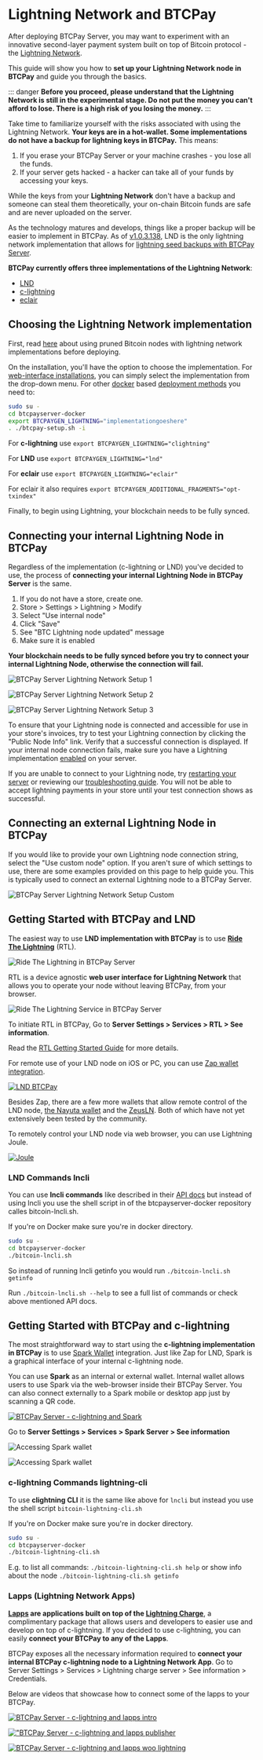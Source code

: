 # Lightning Network and BTCPay

After deploying BTCPay Server, you may want to experiment with an innovative second-layer payment system built on top of Bitcoin protocol - the [Lightning Network](https://en.bitcoin.it/wiki/Lightning_Network).

This guide will show you how to **set up your Lightning Network node in BTCPay** and guide you through the basics.

::: danger
**Before you proceed, please understand that the Lightning Network is still in the experimental stage.
Do not put the money you can't afford to lose. There is a high risk of you losing the money.**
:::

Take time to familiarize yourself with the risks associated with using the Lightning Network.
**Your keys are in a hot-wallet.
Some implementations do not have a backup for lightning keys in BTCPay.**
This means:

1. If you erase your BTCPay Server or your machine crashes - you lose all the funds.
2. If your server gets hacked - a hacker can take all of your funds by accessing your keys.

While the keys from your **Lightning Network** don't have a backup and someone can steal them theoretically, your on-chain Bitcoin funds are safe and are never uploaded on the server.

As the technology matures and develops, things like a proper backup will be easier to implement in BTCPay.
As of [v1.0.3.138](https://blog.btcpayserver.org/btcpay-lnd-migration/), LND is the only lightning network implementation that allows for [lightning seed backups with BTCPay Server](./FAQ/LightningNetwork.md#where-can-i-find-recovery-seed-backup-for-my-lightning-network-wallet-in-btcpay-server).

**BTCPay currently offers three implementations of the Lightning Network**:

* [LND](https://github.com/lightningnetwork/lnd)
* [c-lightning](https://github.com/ElementsProject/lightning)
* [eclair](https://github.com/ACINQ/eclair)

## Choosing the Lightning Network implementation

First, read [here](./FAQ/LightningNetwork.md#can-i-use-a-pruned-node-with-ln-in-btcpay) about using pruned Bitcoin nodes with lightning network implementations before deploying.

On the installation, you'll have the option to choose the implementation.
For [web-interface installations](/Deployment/LunaNode.md), you can simply select the implementation from the drop-down menu.
For other [docker](https://github.com/btcpayserver/btcpayserver-docker) based [deployment methods](/Deployment/README.md) you need to:

```bash
sudo su -
cd btcpayserver-docker
export BTCPAYGEN_LIGHTNING="implementationgoeshere"
. ./btcpay-setup.sh -i
```

For **c-lightning** use `export BTCPAYGEN_LIGHTNING="clightning"`

For **LND** use `export BTCPAYGEN_LIGHTNING="lnd"`

For **eclair** use `export BTCPAYGEN_LIGHTNING="eclair"`

For eclair it also requires `export BTCPAYGEN_ADDITIONAL_FRAGMENTS="opt-txindex"`

Finally, to begin using Lightning, your blockchain needs to be fully synced.

## Connecting your internal Lightning Node in BTCPay

Regardless of the implementation (c-lightning or LND) you've decided to use, the process of **connecting your internal Lightning Node in BTCPay Server** is the same.

1. If you do not have a store, create one.
2. Store > Settings > Lightning > Modify
3. Select "Use internal node"
4. Click "Save"
5. See "BTC Lightning node updated" message
6. Make sure it is enabled

**Your blockchain needs to be fully synced before you try to connect your internal Lightning Node, otherwise the connection will fail.**

![BTCPay Server Lightning Network Setup 1](./img/lightning-node-setup/LightningNetworkNodeSetup1.png "BTCPay Server Lightning Network Setup 1")

![BTCPay Server Lightning Network Setup 2](./img/lightning-node-setup/LightningNetworkNodeSetup2.png "Use the internal node")

![BTCPay Server Lightning Network Setup 3](./img/lightning-node-setup/LightningNetworkNodeSetup3.png "Test the Lightning Network connection")

To ensure that your Lightning node is connected and accessible for use in your store's invoices, try to test your Lightning connection by clicking the "Public Node Info" link. Verify that a successful connection is displayed. If your internal node connection fails, make sure you have a Lightning implementation [enabled](./FAQ/LightningNetwork.md#i-previously-installed-btcpayserver-without-lightning-can-i-enable-it) on your server.

If you are unable to connect to your Lightning node, try [restarting your server](./FAQ/ServerSettings.md#how-to-restart-btcpay-server) or reviewing our [troubleshooting guide](./Troubleshooting.md). You will not be able to accept lightning payments in your store until your test connection shows as successful.

## Connecting an external Lightning Node in BTCPay

If you would like to provide your own Lightning node connection string, select the "Use custom node" option. If you aren't sure of which settings to use, there are some examples provided on this page to help guide you. This is typically used to connect an external Lightning node to a BTCPay Server.

![BTCPay Server Lightning Network Setup Custom](./img/lightning-node-setup/LightningNetworkNodeSetupCustom.png "BTCPay Server Lightning Network Setup Custom")

## Getting Started with BTCPay and LND

The easiest way to use **LND implementation with BTCPay** is to use **[Ride The Lightning](https://github.com/ShahanaFarooqui/RTL)** (RTL).

![Ride The Lightning in BTCPay Server](./img/RideTheLightning.png "Ride The Lightning in BTCPay Server")

RTL is a device agnostic **web user interface for Lightning Network** that allows you to operate your node without leaving BTCPay, from your browser.

![Ride The Lightning Service in BTCPay Server](./img/server-settings/services/RideTheLightningServices.png "Ride The Lightning Service in BTCPay Server")

To initiate RTL in BTCPay, Go to **Server Settings > Services > RTL > See information**.

Read the [RTL Getting Started Guide](https://medium.com/@suheb.khan/how-to-ride-the-lightning-447af999dcd2) for more details.

For remote use of your LND node on iOS or PC, you can use [Zap wallet integration](https://github.com/LN-Zap/zap-tutorials/blob/master/docs/desktop/btcpay-server.mdx).

[![LND BTCPay](https://img.youtube.com/vi/CWhTOunTb2Q/mqdefault.jpg "BTCPay Server - LND and ZAP")](https://www.youtube.com/watch?v=CWhTOunTb2Q "BTCPay Server - LND and Zap")

Besides Zap, there are a few more wallets that allow remote control of the LND node, [the Nayuta wallet](https://nayuta.co/) and the [ZeusLN](https://github.com/ZeusLN/zeus). Both of which have not yet extensively been tested by the community.

To remotely control your LND node via web browser, you can use Lightning Joule.

[![Joule](https://img.youtube.com/vi/a9_uHJhnKR4/mqdefault.jpg "BTCPay Server - LND and Joule")](https://www.youtube.com/watch?v=a9_uHJhnKR4 "BTCPay Server - LND and Joule")

### LND Commands lncli

You can use **lncli commands** like described in their [API docs](https://api.lightning.community/) but instead of using lncli you use the shell script in of the btcpayserver-docker repository calles bitcoin-lncli.sh.

If you're on Docker make sure you're in docker directory.

```bash
sudo su -
cd btcpayserver-docker
./bitcoin-lncli.sh
```

So instead of running lncli getinfo you would run `./bitcoin-lncli.sh getinfo`

Run `./bitcoin-lncli.sh --help` to see a full list of commands or check above mentioned API docs.

## Getting Started with BTCPay and c-lightning

The most straightforward way to start using the **c-lightning implementation in BTCPay** is to use [Spark Wallet](https://github.com/shesek/spark-wallet) integration. Just like Zap for LND, Spark is a graphical interface of your internal c-lightning node.

You can use **Spark** as an internal or external wallet. Internal wallet allows users to use Spark via the web-browser inside their BTCPay Server. You can also connect externally to a Spark mobile or desktop app just by scanning a QR code.

[![BTCPay Server - c-lightning and Spark](https://img.youtube.com/vi/uV1R6IQpmg8/mqdefault.jpg "BTCPay Server - c-lightning and Spark")](https://www.youtube.com/watch?v=uV1R6IQpmg8 "BTCPay Server - c-lightning and Spark")

Go to **Server Settings > Services > Spark Server > See information**

![Accessing Spark wallet](./img/SparkConnect.jpg "Accessing Spark wallet")

![Accessing Spark wallet](./img/SparkConnect2.jpg.png "Accessing Spark wallet")

### c-lightning Commands lightning-cli

To use **clightning CLI** it is the same like above for `lncli` but instead you use the shell script `bitcoin-lightning-cli.sh`

If you're on Docker make sure you're in docker directory.

```bash
sudo su -
cd btcpayserver-docker
./bitcoin-lightning-cli.sh
```

E.g. to list all commands: `./bitcoin-lightning-cli.sh help`
or show info about the node `./bitcoin-lightning-cli.sh getinfo`

### Lapps (Lightning Network Apps)

**[Lapps](https://blockstream.com/2018/03/29/blockstreams-week-of-lapps-ends/) are applications built on top of the [Lightning Charge](https://blockstream.com/2018/01/16/lightning-charge/)**, a complimentary package that allows users and developers to easier use and develop on top of c-lightning. If you decided to use c-lightning, you can easily **connect your BTCPay to any of the Lapps**.

BTCPay exposes all the necessary information required to **connect your internal BTCPay c-lightning node to a Lightning Network App**.  Go to Server Settings > Services > Lightning charge server > See information > Credentials.

Below are videos that showcase how to connect some of the lapps to your BTCPay.

[![BTCPay Server - c-lightning and lapps intro](https://img.youtube.com/vi/6EHNq1anD1k/mqdefault.jpg)](https://www.youtube.com/watch?v=6EHNq1anD1k "BTCPay Server - c-lightning and lapps intro")

[!["BTCPay Server - c-lightning and lapps publisher](https://img.youtube.com/vi/ZbM3jcxau0o/mqdefault.jpg)](https://www.youtube.com/watch?v=ZbM3jcxau0o "BTCPay Server - c-lightning and lapps publisher")

[![BTCPay Server - c-lightning and lapps woo lightning](https://img.youtube.com/vi/EYrsU3LGpbI/mqdefault.jpg)](https://www.youtube.com/watch?v=EYrsU3LGpbI "BTCPay Server - c-lightning and lapps woo lightning")
